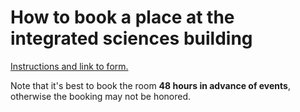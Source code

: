 # How to book a place at the integrated sciences building

[Instructions and link to form.](https://www.cns.umass.edu/about/reservations)

Note that it's best to book the room **48 hours in advance of events**, otherwise the booking may not be honored. 
